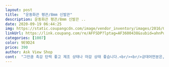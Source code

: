 ```yaml
---
layout: post 
title:  "운동화끈 평끈/8mm 신발끈" 
description: 운동화끈 평끈/8mm 신발끈 ..
date: 2020-09-19 06:44:25 
img: https://static.coupangcdn.com/image/vendor_inventory/images/2016/03/21/11/1/d6ab3373-b50e-439a-989a-60477d2d8ef8.jpg 
linkUrl: https://link.coupang.com/re/AFFSDP?lptag=AF3600438&subid=ahnPublicAsk&pageKey=2439856&itemId=11230092&vendorItemId=3016933147&traceid=V0-113-de2c6c7d847cce8f 
categories: [1007] 
color: 9E9D24 
price: 390 
author: Ask View Shop 
cont:  "그만큼 촉감 탄력 좋고 제조 상태나 마감 상태 좋습니다.<br/><br/>긍데어떤분은,<br/>기본끈도이쁘구용<br/>기분좋아용^^<br/>끈이짧다는데<br/>남편이 현장일하는데 꼭 흰운동화만 신어서 끈이 낡아져서 왕창구입했는데 항상 깨끗하게 바꿔줄수있어 넘좋아요^^<br/>넘이뽀용^^<br/>넘이쁜끈,저렴하게잘사서<br/>뭐,이건개인차이니까용^^<br/>배송비 포함해도 2줄에 558원!<br/>배송비가 아까워서 평끈 6켤레분이랑 우동끈 6켤레분 구입했습니다.<br/><br/>별 기대 안하고 일회용 각오하고 구입했는데, 실물 직접 보고 만져보고 쭉쭉 당겨보니, 유명 브랜드 매장에서 파는 것과 별 차이 없습니다.<br/><br/>신던 운동화끈을 아무리 삶고 락스에 담궈도 회색으로 칙칙해서 새로 구입했습니다.<br/><br/>심지어 길이도 거의 일정하게 똑같아서 아주 만족합니다.<br/><br/>아직컨버스화에는,안끼워봐서모르겠는데<br/>어쨋든, 1켤레분 2줄에 350원, 배송비 감안해도 558원!<br/>왕끈넘깜찍하고<br/>우동끈도 제법 통통하고 유명 브랜드 끈이랑  별 차이를 못느끼겠네요.<br/><br/>잘묶어,이쁘게신고다닐게용^<br/>전길더라구용<br/>전반적인 평은,<br/>참 잘 구입한것 같습니다.<br/><br/>컨버스화에,딱길이맞을듯한데<br/>컨버스화에는.<br/>짧으려나?<br/>한켤레분 2줄에 단돈 350원!<br/>" 
---
```

